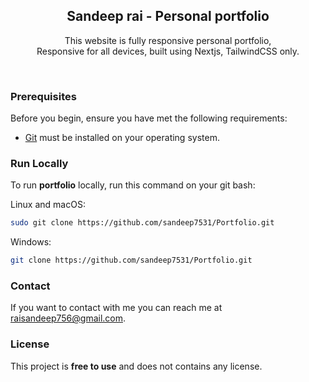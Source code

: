<div align="center">
  
  <!-- ![GitHub repo size](https://img.shields.io/github/repo-size/osamajavaid/portfolio)
  ![GitHub stars](https://img.shields.io/github/stars/osamajavaid/portfolio?style=social)
  ![GitHub forks](https://img.shields.io/github/forks/osamajavaid/portfolio?style=social)
  [![Twitter Follow](https://img.shields.io/twitter/follow/iosamajavaid?style=social)](https://twitter.com/intent/follow?screen_name=iosamajavaid)

  <br />
  <br />
  
  <img src="./public/readme-images/moj.png" /> -->

  <h2 align="center">Sandeep rai - Personal portfolio</h2>

This website is fully responsive personal portfolio, <br />Responsive for all devices, built using Nextjs, TailwindCSS only.

<!-- <a href="https://osamajavaid.vercel.app/"><strong>➥ Live Demo</strong></a> -->

</div>

<br />

<!-- ### Demo Screeshots

![Osama Portfolio Desktop Demo](./public/readme-images/portfolio.png "Desktop Demo") -->

### Prerequisites

Before you begin, ensure you have met the following requirements:

- [Git](https://git-scm.com/downloads "Download Git") must be installed on your operating system.

### Run Locally

To run **portfolio** locally, run this command on your git bash:

Linux and macOS:

```bash
sudo git clone https://github.com/sandeep7531/Portfolio.git
```

Windows:

```bash
git clone https://github.com/sandeep7531/Portfolio.git
```

### Contact

If you want to contact with me you can reach me at raisandeep756@gmail.com.

### License

This project is **free to use** and does not contains any license.
